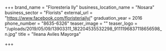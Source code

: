 +++
brand_name = "Floresteria Ily"
business_location_name = "Nosara"
business_sector = "Florists"
external_url = "https://www.facebook.com/floristeriaily/"
graduation_year = 2016
phone_number = "8635-6326"
teaser_image = ""
teaser_logo = "/uploads/2019/05/09/13903311_182204535532298_9111196837118656598_n.jpg"
title = "Ileana Aviles Mayorga"

+++
